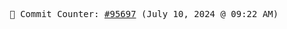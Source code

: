 <p align="center">
    <samp>
        📮 Commit Counter: <a href="https://github.com/Javascript-void0/Javascript-void0/commits/main">#95697</a> (July 10, 2024 @ 09:22 AM)
    </samp>
</p>